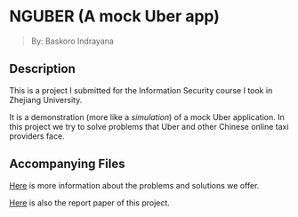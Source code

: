 # NGUBER (A mock Uber app)
> By: Baskoro Indrayana

## Description
This is a project I submitted for the Information Security course I took in Zhejiang University.

It is a demonstration (more like a _simulation_) of a mock Uber application. In this project we try to solve problems that Uber and other Chinese online taxi providers face.

## Accompanying Files
[Here](https://goo.gl/PwdbxC) is more information about the problems and solutions we offer.

[Here](https://goo.gl/GsjHyj) is also the report paper of this project.